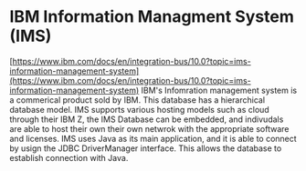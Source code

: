 # IBM Information Managment System (IMS)
[https://www.ibm.com/docs/en/integration-bus/10.0?topic=ims-information-management-system](https://www.ibm.com/docs/en/integration-bus/10.0?topic=ims-information-management-system)
IBM's Infomration management system is a commerical product sold by IBM. 
This database has a hierarchical database model.
IMS supports various hosting models such as cloud through their IBM Z, the IMS Database can be embedded, and indivudals are able to host their own their own netwrok with the appropriate software and licenses.
IMS uses Java as its main application, and it is able to connect by usign the JDBC DriverManager interface. This allows the database to establish connection with Java.